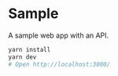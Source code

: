 # Sample

A sample web app with an API.

```bash
yarn install
yarn dev
# Open http://localhost:3000/
```
